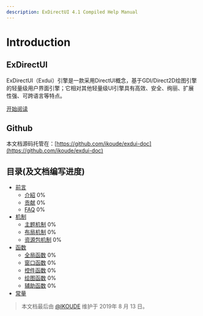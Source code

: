 ```yaml
---
description: ExDirectUI 4.1 Compiled Help Manual
---
```


# Introduction

## ExDirectUI

ExDirectUI（Exdui）引擎是一款采用DirectUI概念，基于GDI/Direct2D绘图引擎的轻量级用户界面引擎；它相对其他轻量级UI引擎具有高效、安全、绚丽、扩展性强、可跨语言等特点。

[开始阅读](https://docs.exdui.org)

## Github

本文档源码托管在：[https://github.com/ikoude/exdui-doc](https://github.com/ikoude/exdui-doc)

## 目录\(及文档编写进度\)

* [前言](preface/README.md)
  * [介紹](preface/introduction.md) 0% 
  * [贡献](preface/contributing.md) 0% 
  * [FAQ](preface/faq.md) 0% 
* [机制](menchanism/README.md)
  * [主题机制](menchanism/theme/README.md) 0%
  * [布局机制](menchanism/layout/README.md) 0%
  * [资源包机制](menchanism/res/README.md) 0%
* [函数](function/README.md)
  * [全局函数](function/globa/README.md) 0%
  * [窗口函数](function/window/README.md) 0%
  * [控件函数](function/component/README.md) 0%
  * [绘图函数](function/draw/README.md) 0%
  * [辅助函数](function/helper/README.md) 0%
* [常量](const/README.md)

> 本文档最后由 [@IKOUDE](https://github.com/ikoude) 维护于 2019年 8 月 13 日。
